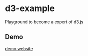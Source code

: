 # d3-example

Playground to become a expert of d3.js

## Demo

[demo website](https://st42597.github.io/d3-example/)
